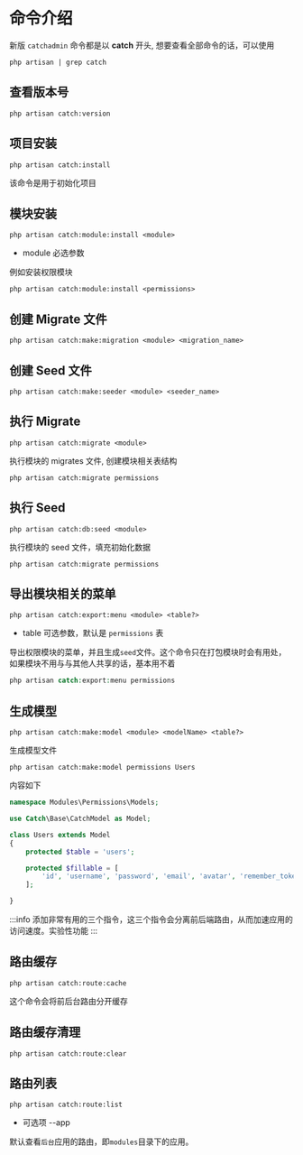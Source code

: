 # 命令介绍

新版 `catchadmin` 命令都是以 **catch** 开头, 想要查看全部命令的话，可以使用

```shell
php artisan | grep catch
```

## 查看版本号

```shell
php artisan catch:version
```

## 项目安装

```shell
php artisan catch:install
```

该命令是用于初始化项目

## 模块安装

```shell
php artisan catch:module:install <module>
```

- module 必选参数

例如安装权限模块

```shell
php artisan catch:module:install <permissions>
```

## 创建 Migrate 文件

```shell
php artisan catch:make:migration <module> <migration_name>
```

## 创建 Seed 文件

```shell
php artisan catch:make:seeder <module> <seeder_name>
```

## 执行 Migrate

```shell
php artisan catch:migrate <module>
```

执行模块的 migrates 文件, 创建模块相关表结构

```shell
php artisan catch:migrate permissions
```

## 执行 Seed

```shell
php artisan catch:db:seed <module>
```

执行模块的 seed 文件，填充初始化数据

```shell
php artisan catch:migrate permissions
```

## 导出模块相关的菜单

```shell
php artisan catch:export:menu <module> <table?>
```

- table 可选参数，默认是 `permissions` 表

导出权限模块的菜单，并且生成`seed`文件。这个命令只在打包模块时会有用处，如果模块不用与与其他人共享的话，基本用不着

```php
php artisan catch:export:menu permissions
```

## 生成模型

```shell
php artisan catch:make:model <module> <modelName> <table?>
```

生成模型文件

```shell
php artisan catch:make:model permissions Users
```

内容如下

```php
namespace Modules\Permissions\Models;

use Catch\Base\CatchModel as Model;

class Users extends Model
{
    protected $table = 'users';

    protected $fillable = [
        'id', 'username', 'password', 'email', 'avatar', 'remember_token', 'department_id', 'creator_id', 'status', 'login_ip', 'login_at', 'created_at', 'updated_at', 'deleted_at',
    ];

}
```

:::info
添加非常有用的三个指令，这三个指令会分离前后端路由，从而加速应用的访问速度。实验性功能
:::

## 路由缓存

```shell
php artisan catch:route:cache
```

这个命令会将前后台路由分开缓存

## 路由缓存清理

```shell
php artisan catch:route:clear
```

## 路由列表

```shell
php artisan catch:route:list
```

- 可选项 --app

默认查看`后台`应用的路由，即`modules`目录下的应用。
